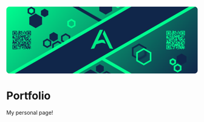 <p align="center">
  <a href="https://oficialexdev.github.io/portfolio/#/" target="_blank">
  <img src=".git.png" width="1920" alt="example"  /></a>
</p>

# Portfolio

My personal page!